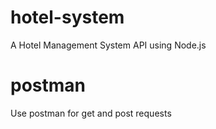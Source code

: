 # hotel-system
A Hotel Management System API using Node.js

# postman
Use postman for get and post requests

